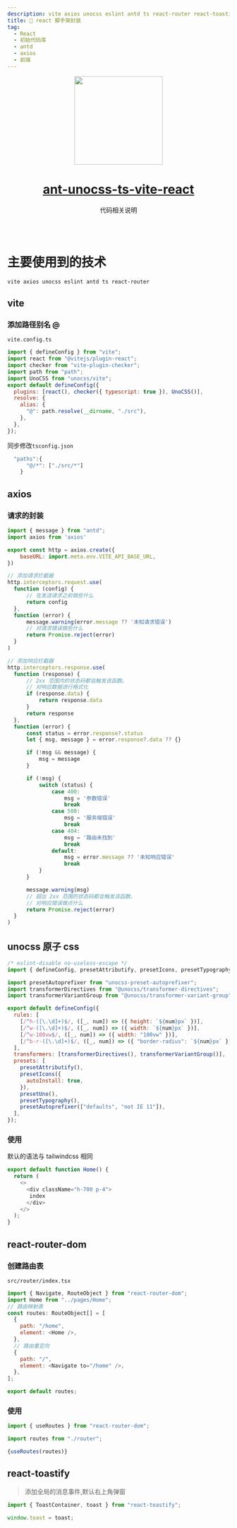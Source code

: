 ```yaml
---
description: vite axios unocss eslint antd ts react-router react-toastify
title: 😤 react 脚手架封装
tag:
  - React
  - 初始代码库
  - antd
  - axios
  - 前端
---
```

<div align="center">
    <img width="200px" height="200px" src="https://www.z4a.net/images/2023/09/12/logo.png" />
    <h1>
		<a href="https://github.com/NightSquirrl/ant-unocss-ts-vite-react" target="_blank">ant-unocss-ts-vite-react</a>
	</h1>
    <p>代码相关说明</p>
</div>

<br />
<br />

# 主要使用到的技术
`vite axios unocss eslint antd ts react-router`

## vite
### 添加路径别名 @
`vite.config.ts`
```javascript
import { defineConfig } from "vite";
import react from "@vitejs/plugin-react";
import checker from "vite-plugin-checker";
import path from "path";
import UnoCSS from "unocss/vite";
export default defineConfig({
  plugins: [react(), checker({ typescript: true }), UnoCSS()],
  resolve: {
    alias: {
      "@": path.resolve(__dirname, "./src"),
    },
  },
});

```
同步修改`tsconfig.json`
```javascript
  "paths":{
      "@/*": ["./src/*"]
    }
```
## axios
### 请求的封装
```javascript
import { message } from "antd";
import axios from 'axios'

export const http = axios.create({
    baseURL: import.meta.env.VITE_API_BASE_URL,
})

// 添加请求拦截器
http.interceptors.request.use(
  function (config) {
      // 在发送请求之前做些什么
      return config
  },
  function (error) {
      message.warning(error.message ?? '未知请求错误')
      // 对请求错误做些什么
      return Promise.reject(error)
  }
)

// 添加响应拦截器
http.interceptors.response.use(
  function (response) {
      // 2xx 范围内的状态码都会触发该函数。
      // 对响应数据进行格式化
      if (response.data) {
          return response.data
      }
      return response
  },
  function (error) {
      const status = error.response?.status
      let { msg, message } = error.response?.data ?? {}

      if (!msg && message) {
          msg = message
      }

      if (!msg) {
          switch (status) {
              case 400:
                  msg = '参数错误'
                  break
              case 500:
                  msg = '服务端错误'
                  break
              case 404:
                  msg = '路由未找到'
                  break
              default:
                  msg = error.message ?? '未知响应错误'
                  break
          }
      }

      message.warning(msg)
      // 超出 2xx 范围的状态码都会触发该函数。
      // 对响应错误做点什么
      return Promise.reject(error)
  }
)

```
## unocss 原子 css
```javascript
/* eslint-disable no-useless-escape */
import { defineConfig, presetAttributify, presetIcons, presetTypography, presetUno } from "unocss";

import presetAutoprefixer from "unocss-preset-autoprefixer";
import transformerDirectives from "@unocss/transformer-directives";
import transformerVariantGroup from "@unocss/transformer-variant-group";

export default defineConfig({
  rules: [
    [/^h-([\.\d]+)$/, ([_, num]) => ({ height: `${num}px` })],
    [/^w-([\.\d]+)$/, ([_, num]) => ({ width: `${num}px` })],
    [/^w-100vw$/, ([_, num]) => ({ width: "100vw" })],
    [/^b-r-([\.\d]+)$/, ([_, num]) => ({ "border-radius": `${num}px` })],
  ],
  transformers: [transformerDirectives(), transformerVariantGroup()],
  presets: [
    presetAttributify(),
    presetIcons({
      autoInstall: true,
    }),
    presetUno(),
    presetTypography(),
    presetAutoprefixer(["defaults", "not IE 11"]),
  ],
});

```
### 使用
默认的语法与 tailwindcss 相同
```javascript
export default function Home() {
  return (
    <>
      <div className="h-700 p-4">
       index
      </div>
    </>
  );
}

```
## react-router-dom
### 创建路由表
`src/router/index.tsx`
```javascript
import { Navigate, RouteObject } from "react-router-dom";
import Home from "../pages/Home";
// 路由映射表
const routes: RouteObject[] = [
  {
    path: "/home",
    element: <Home />,
  },
  // 路由重定向
  {
    path: "/",
    element: <Navigate to="/home" />,
  },
];

export default routes;

```
### 使用
```javascript
import { useRoutes } from "react-router-dom";

import routes from "./router";

{useRoutes(routes)}

```
## react-toastify
> 添加全局的消息事件,默认右上角弹窗
```javascript
import { ToastContainer, toast } from "react-toastify";

window.toast = toast;

```

